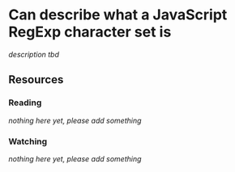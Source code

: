 # Can describe what a JavaScript RegExp character set is

_description tbd_

## Resources

### Reading

_nothing here yet, please add something_

### Watching

_nothing here yet, please add something_
